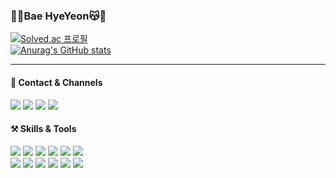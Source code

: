 ### 💖😽Bae HyeYeon😽💖
[![Solved.ac 프로필](http://mazassumnida.wtf/api/mini/generate_badge?boj=hybae98)](https://solved.ac/hybae98)   
[![Anurag's GitHub stats](https://github-readme-stats.vercel.app/api?username=henginthere)](https://github.com/henginthere/github-readme-stats)
<hr/>

#### 💌 Contact & Channels

<img src="https://img.shields.io/badge/yeonbb98@naver.com-03C75A?style=flat-square&logo=Naver&logoColor=white"/> <a href="https://www.instagram.com/heng_inthere/"><img src="https://img.shields.io/badge/@heng__inthere-E4405F?style=flat-square&logo=Instagram&logoColor=white"/></a> <a href="https://tech-heng.tistory.com/"><img src="https://img.shields.io/badge/Tech--blog-000000?style=flat-square&logo=Tistory&logoColor=white"/></a> <a href="https://www.notion.so/3aaad8dfff2b41b3b219de7e60d8e364/"><img src="https://img.shields.io/badge/Portfolio-c5b9cd?style=flat-square&logo=Notion&logoColor=black"/></a>
#### ⚒️ Skills & Tools
<img src="https://img.shields.io/badge/Spring Boot-6DB33F?style=flat-square&logo=SpringBoot&logoColor=white"/> <img src="https://img.shields.io/badge/MySQL-4479A1?style=flat-square&logo=MySQL&logoColor=white"/> <img src="https://img.shields.io/badge/MariaDB-003545?style=flat-square&logo=MariaDB&logoColor=white"/> <img src="https://img.shields.io/badge/Kotlin-7F52FF?style=flat-square&logo=Kotlin&logoColor=white"/> <img src="https://img.shields.io/badge/Android-3DDC84F?style=flat-square&logo=Android&logoColor=white"/> <img src="https://img.shields.io/badge/Python-3776AB?style=flat-square&logo=Python&logoColor=white"/>   
<img src="https://img.shields.io/badge/Jenkins-D24939?style=flat-square&logo=Jenkins&logoColor=white"/> <img src="https://img.shields.io/badge/Docker-2496ED?style=flat-square&logo=Docker&logoColor=white"/> <img src="https://img.shields.io/badge/Jira Software-0052CC?style=flat-square&logo=Jira Software&logoColor=white"/> <img src="https://img.shields.io/badge/Notion-000000?style=flat-square&logo=Notion&logoColor=white"/> <img src="https://img.shields.io/badge/Jira Software-0052CC?style=flat-square&logo=Jira Software&logoColor=white"/> <img src="https://img.shields.io/badge/Figma-F24E1E?style=flat-square&logo=Figma&logoColor=white"/>

   
   
